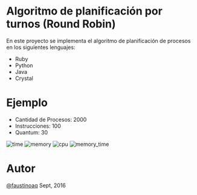 # Algoritmo de planificación por turnos (Round Robin)

En este proyecto se implementa el algoritmo de planificación de
procesos en los siguientes lenguajes:

* Ruby
* Python
* Java
* Crystal

# Ejemplo

* Cantidad de Procesos: 2000
* Instrucciones: 100
* Quantum: 30

![time](https://raw.githubusercontent.com/faustinoaq/RoundRobin/master/RR-P2000-Q30/__time.png)
![memory](https://raw.githubusercontent.com/faustinoaq/RoundRobin/master/RR-P2000-Q30/__memory.png)
![cpu](https://raw.githubusercontent.com/faustinoaq/RoundRobin/master/RR-P2000-Q30/__cpu.png)
![memory_time](https://raw.githubusercontent.com/faustinoaq/RoundRobin/master/RR-P2000-Q30/__mem_time.png)

# Autor
[@faustinoaq](http://github.com/faustinoaq) Sept, 2016